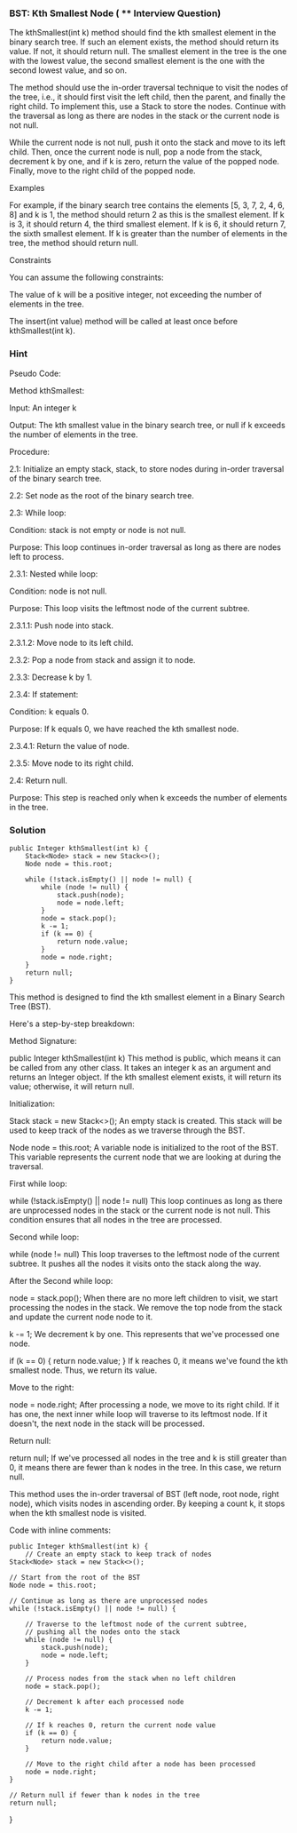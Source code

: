 ### BST: Kth Smallest Node ( ** Interview Question)
The kthSmallest(int k) method should find the kth smallest element in the binary search tree. If such an element exists, the method should return its value. If not, it should return null. The smallest element in the tree is the one with the lowest value, the second smallest element is the one with the second lowest value, and so on.

The method should use the in-order traversal technique to visit the nodes of the tree, i.e., it should first visit the left child, then the parent, and finally the right child. To implement this, use a Stack<Node> to store the nodes. Continue with the traversal as long as there are nodes in the stack or the current node is not null.

While the current node is not null, push it onto the stack and move to its left child. Then, once the current node is null, pop a node from the stack, decrement k by one, and if k is zero, return the value of the popped node. Finally, move to the right child of the popped node.

Examples

For example, if the binary search tree contains the elements [5, 3, 7, 2, 4, 6, 8] and k is 1, the method should return 2 as this is the smallest element. If k is 3, it should return 4, the third smallest element. If k is 6, it should return 7, the sixth smallest element. If k is greater than the number of elements in the tree, the method should return null.

Constraints

You can assume the following constraints:

The value of k will be a positive integer, not exceeding the number of elements in the tree.

The insert(int value) method will be called at least once before kthSmallest(int k).


### Hint
Pseudo Code:

Method kthSmallest:

Input: An integer k

Output: The kth smallest value in the binary search tree, or null if k exceeds the number of elements in the tree.

Procedure:

2.1: Initialize an empty stack, stack, to store nodes during in-order traversal of the binary search tree.

2.2: Set node as the root of the binary search tree.

2.3: While loop:

Condition: stack is not empty or node is not null.

Purpose: This loop continues in-order traversal as long as there are nodes left to process.

2.3.1: Nested while loop:

Condition: node is not null.

Purpose: This loop visits the leftmost node of the current subtree.

2.3.1.1: Push node into stack.

2.3.1.2: Move node to its left child.

2.3.2: Pop a node from stack and assign it to node.

2.3.3: Decrease k by 1.

2.3.4: If statement:

Condition: k equals 0.

Purpose: If k equals 0, we have reached the kth smallest node.

2.3.4.1: Return the value of node.

2.3.5: Move node to its right child.

2.4: Return null.

Purpose: This step is reached only when k exceeds the number of elements in the tree.


### Solution

    public Integer kthSmallest(int k) {
        Stack<Node> stack = new Stack<>();
        Node node = this.root;
 
        while (!stack.isEmpty() || node != null) {
            while (node != null) {
                stack.push(node);
                node = node.left;
            }
            node = stack.pop();
            k -= 1;
            if (k == 0) {
                return node.value;
            }
            node = node.right;
        }
        return null;
    }




This method is designed to find the kth smallest element in a Binary Search Tree (BST).

Here's a step-by-step breakdown:

Method Signature:

public Integer kthSmallest(int k) This method is public, which means it can be called from any other class. It takes an integer k as an argument and returns an Integer object. If the kth smallest element exists, it will return its value; otherwise, it will return null.

Initialization:

Stack<Node> stack = new Stack<>(); An empty stack is created. This stack will be used to keep track of the nodes as we traverse through the BST.

Node node = this.root; A variable node is initialized to the root of the BST. This variable represents the current node that we are looking at during the traversal.

First while loop:

while (!stack.isEmpty() || node != null) This loop continues as long as there are unprocessed nodes in the stack or the current node is not null. This condition ensures that all nodes in the tree are processed.

Second while loop:

while (node != null) This loop traverses to the leftmost node of the current subtree. It pushes all the nodes it visits onto the stack along the way.

After the Second while loop:

node = stack.pop(); When there are no more left children to visit, we start processing the nodes in the stack. We remove the top node from the stack and update the current node node to it.

k -= 1; We decrement k by one. This represents that we've processed one node.

if (k == 0) { return node.value; } If k reaches 0, it means we've found the kth smallest node. Thus, we return its value.

Move to the right:

node = node.right; After processing a node, we move to its right child. If it has one, the next inner while loop will traverse to its leftmost node. If it doesn't, the next node in the stack will be processed.

Return null:

return null; If we've processed all nodes in the tree and k is still greater than 0, it means there are fewer than k nodes in the tree. In this case, we return null.

This method uses the in-order traversal of BST (left node, root node, right node), which visits nodes in ascending order. By keeping a count k, it stops when the kth smallest node is visited.





Code with inline comments:



    public Integer kthSmallest(int k) {
        // Create an empty stack to keep track of nodes
    Stack<Node> stack = new Stack<>();

    // Start from the root of the BST
    Node node = this.root;
 
    // Continue as long as there are unprocessed nodes
    while (!stack.isEmpty() || node != null) {
        
        // Traverse to the leftmost node of the current subtree,
        // pushing all the nodes onto the stack
        while (node != null) {
            stack.push(node);
            node = node.left;
        }
 
        // Process nodes from the stack when no left children
        node = stack.pop();
        
        // Decrement k after each processed node
        k -= 1;
 
        // If k reaches 0, return the current node value
        if (k == 0) {
            return node.value;
        }
 
        // Move to the right child after a node has been processed
        node = node.right;
    }
 
    // Return null if fewer than k nodes in the tree
    return null;
}




